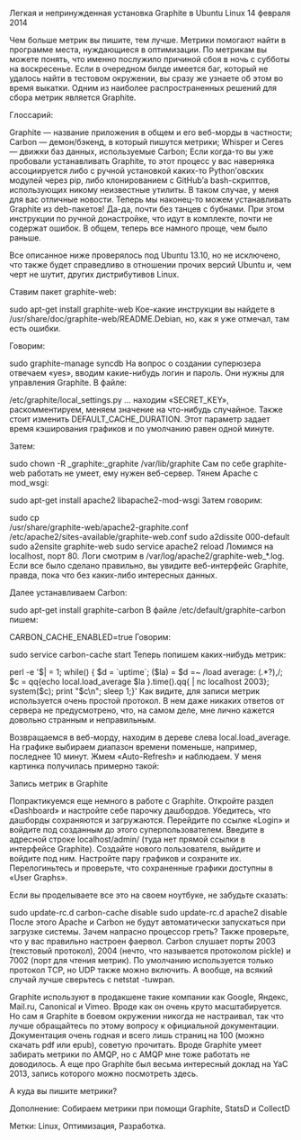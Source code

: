 Легкая и непринужденная установка Graphite в Ubuntu Linux
14 февраля 2014

Чем больше метрик вы пишите, тем лучше. Метрики помогают найти в программе места, нуждающиеся в оптимизации. По метрикам вы можете понять, что именно послужило причиной сбоя в ночь с субботы на воскресенье. Если в очередном билде имеется баг, который не удалось найти в тестовом окружении, вы сразу же узнаете об этом во время выкатки. Одним из наиболее распространенных решений для сбора метрик является Graphite.

Глоссарий:

Graphite — название приложения в общем и его веб-морды в частности;
Carbon — демон/бэкенд, в который пишутся метрики;
Whisper и Ceres — движки баз данных, используемые Carbon;
Если когда-то вы уже пробовали устанавливать Graphite, то этот процесс у вас наверняка ассоциируется либо с ручной установкой каких-то Python’овских модулей через pip, либо клонированием с GitHub’а bash-скриптов, использующих никому неизвестные утилиты. В таком случае, у меня для вас отличные новости. Теперь мы наконец-то можем устанавливать Graphite из deb-пакетов! Да-да, почти без танцев с бубнами. При этом инструкции по ручной донастройке, что идут в комплекте, почти не содержат ошибок. В общем, теперь все намного проще, чем было раньше.

Все описанное ниже проверялось под Ubuntu 13.10, но не исключено, что также будет справедливо в отношении прочих версий Ubuntu и, чем черт не шутит, других дистрибутивов Linux.

Ставим пакет graphite-web:

sudo apt-get install graphite-web
Кое-какие инструкции вы найдете в /usr/share/doc/graphite-web/README.Debian, но, как я уже отмечал, там есть ошибки.

Говорим:

sudo graphite-manage syncdb
На вопрос о создании суперюзера отвечаем «yes», вводим какие-нибудь логин и пароль. Они нужны для управления Graphite. В файле:

/etc/graphite/local_settings.py
… находим «SECRET_KEY», раскомментируем, меняем значение на что-нибудь случайное. Также стоит изменить DEFAULT_CACHE_DURATION. Этот параметр задает время кэширования графиков и по умолчанию равен одной минуте.

Затем:

sudo chown -R _graphite:_graphite /var/lib/graphite
Сам по себе graphite-web работать не умеет, ему нужен веб-сервер. Тянем Apache c mod_wsgi:

sudo apt-get install apache2 libapache2-mod-wsgi
Затем говорим:

sudo cp \
  /usr/share/graphite-web/apache2-graphite.conf \
  /etc/apache2/sites-available/graphite-web.conf
sudo a2dissite 000-default
sudo a2ensite graphite-web
sudo service apache2 reload
Ломимся на localhost, порт 80. Логи смотрим в /var/log/apache2/graphite-web_*.log. Если все было сделано правильно, вы увидите веб-интерфейс Graphite, правда, пока что без каких-либо интересных данных.

Далее устанавливаем Carbon:

sudo apt-get install graphite-carbon
В файле /etc/default/graphite-carbon пишем:

CARBON_CACHE_ENABLED=true
Говорим:

sudo service carbon-cache start
Теперь попишем каких-нибудь метрик:

perl -e '$| = 1; while() { $d = `uptime`; ($la) = $d =~ /load average: (.*?),/; $c = qq{echo local.load_average $la }.time().qq{ | nc localhost 2003}; system($c); print "$c\n"; sleep 1;}'
Как видите, для записи метрик используется очень простой протокол. В нем даже никаких ответов от сервера не предусмотрено, что, на самом деле, мне лично кажется довольно странным и неправильным.

Возвращаемся в веб-морду, находим в дереве слева local.load_average. На графике выбираем диапазон времени поменьше, например, последнее 10 минут. Жмем «Auto-Refresh» и наблюдаем. У меня картинка получилась примерно такой:

Запись метрик в Graphite

Попрактикуемся еще немного в работе с Graphite. Откройте раздел «Dashboard» и настройте себе парочку дашбордов. Убедитесь, что дашборды сохраняются и загружаются. Перейдите по ссылке «Login» и войдите под созданным до этого суперпользователем. Введите в адресной строке localhost/admin/ (туда нет прямой ссылки в интерфейсе Graphite). Создайте нового пользователя, выйдите и войдите под ним. Настройте пару графиков и сохраните их. Перелогиньтесь и проверьте, что сохраненные графики доступны в «User Graphs».

Если вы проделываете все это на своем ноутбуке, не забудьте сказать:

sudo update-rc.d carbon-cache disable
sudo update-rc.d apache2 disable
После этого Apache и Carbon не будут автоматически запускаться при загрузке системы. Зачем напрасно процессор греть? Также проверьте, что у вас правильно настроен фаервол. Carbon слушает порты 2003 (текстовый протокол), 2004 (нечто, что называется протоколом pickle) и 7002 (порт для чтения метрик). По умолчанию используется только протокол TCP, но UDP также можно включить. А вообще, на всякий случай лучше сверьтесь с netstat -tuwpan.

Graphite используют в продакшене такие компании как Google, Яндекс, Mail.ru, Canonical и Vimeo. Вроде как он очень круто масштабируется. Но сам я Graphite в боевом окружении никогда не настраивал, так что лучше обращайтесь по этому вопросу к официальной документации. Документация очень годная и всего лишь страниц на 100 (можно скачать pdf или epub), советую прочитать. Вроде Graphite умеет забирать метрики по AMQP, но с AMQP мне тоже работать не доводилось. А еще про Graphite был весьма интересный доклад на YaC 2013, запись которого можно посмотреть здесь.

А куда вы пишите метрики?

Дополнение: Собираем метрики при помощи Graphite, StatsD и CollectD

Метки: Linux, Оптимизация, Разработка.